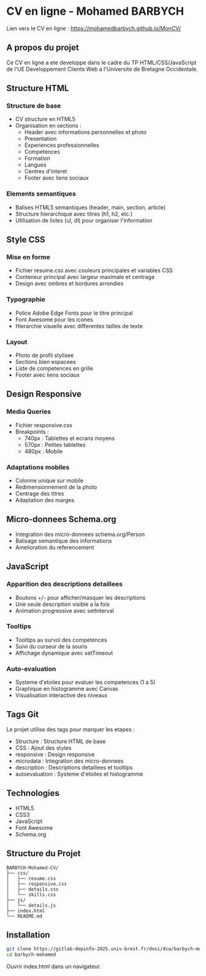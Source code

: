 # CV en ligne - Mohamed BARBYCH

Lien vers le CV en ligne : https://mohamedbarbych.github.io/MonCV/

## A propos du projet

Ce CV en ligne a ete developpe dans le cadre du TP HTML/CSS/JavaScript de l'UE Developpement Clients Web a l'Universite de Bretagne Occidentale.

## Structure HTML

### Structure de base
- CV structure en HTML5
- Organisation en sections :
  - Header avec informations personnelles et photo
  - Presentation
  - Experiences professionnelles
  - Competences
  - Formation
  - Langues
  - Centres d'interet
  - Footer avec liens sociaux

### Elements semantiques
- Balises HTML5 semantiques (header, main, section, article)
- Structure hierarchique avec titres (h1, h2, etc.)
- Utilisation de listes (ul, dl) pour organiser l'information

## Style CSS

### Mise en forme
- Fichier resume.css avec couleurs principales et variables CSS
- Conteneur principal avec largeur maximale et centrage
- Design avec ombres et bordures arrondies

### Typographie
- Police Adobe Edge Fonts pour le titre principal
- Font Awesome pour les icones
- Hierarchie visuelle avec differentes tailles de texte

### Layout
- Photo de profil stylisee
- Sections bien espacees
- Liste de competences en grille
- Footer avec liens sociaux

## Design Responsive

### Media Queries
- Fichier responsive.css
- Breakpoints :
  - 740px : Tablettes et ecrans moyens
  - 570px : Petites tablettes
  - 480px : Mobile

### Adaptations mobiles
- Colonne unique sur mobile
- Redimensionnement de la photo
- Centrage des titres
- Adaptation des marges

## Micro-donnees Schema.org

- Integration des micro-donnees schema.org/Person
- Balisage semantique des informations
- Amelioration du referencement

## JavaScript

### Apparition des descriptions detaillees
- Boutons +/- pour afficher/masquer les descriptions
- Une seule description visible a la fois
- Animation progressive avec setInterval

### Tooltips
- Tooltips au survol des competences
- Suivi du curseur de la souris
- Affichage dynamique avec setTimeout

### Auto-evaluation
- Systeme d'etoiles pour evaluer les competences (1 a 5)
- Graphique en histogramme avec Canvas
- Visualisation interactive des niveaux

## Tags Git

Le projet utilise des tags pour marquer les etapes :
- Structure : Structure HTML de base
- CSS : Ajout des styles
- responsive : Design responsive
- microdata : Integration des micro-donnees
- description : Descriptions detaillees et tooltips
- autoevaluation : Systeme d'etoiles et histogramme

## Technologies

- HTML5
- CSS3
- JavaScript
- Font Awesome
- Schema.org

## Structure du Projet

```
BARBYCH-Mohamed-CV/
├── css/
│   ├── resume.css
│   ├── responsive.css
│   ├── details.css
│   └── skills.css
├── js/
│   └── details.js
├── index.html
└── README.md
```

## Installation

```bash
git clone https://gitlab-depinfo-2025.univ-brest.fr/dosi/dcw/barbych-mohamed.git
cd barbych-mohamed
```

Ouvrir index.html dans un navigateur.
